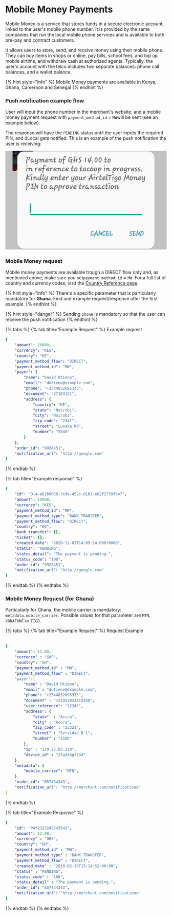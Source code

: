 # Mobile Money Payments

Mobile Money is a service that stores funds in a secure electronic account, linked to the user's mobile phone number. It is provided by the same companies that run the local mobile phone services and is available to both pre-pay and contract customers. 

It allows users to store, send, and receive money using their mobile phone. They can buy items in shops or online, pay bills, school fees, and top up mobile airtime, and withdraw cash at authorized agents. Typically, the user's account with the telco includes two separate balances: phone call balances, and a wallet balance.

{% hint style="info" %}
Mobile Money payments are available in Kenya, Ghana, Cameroon and Senegal
{% endhint %}

### Push notification example flow

User will input the phone number in the merchant's website, and a mobile money payment request with `payment_method_id` _=_ `MW`will be sent \(see an example below\).

The response will have the `PENDING` status until the user inputs the required PIN, and dLocal gets notified. This is an example of the push notification the user is receiving:

![Example of mobile money push notification in Ghana](../../../.gitbook/assets/ghs-push-notification.png)

### Mobile Money request

Mobile money payments are available trough a DIRECT flow only and, as mentioned above, make sure you set`payment_method_id` _=_ `MW`. For a full list of country and currency codes, visit the [Country Reference page](../country-reference.md).

{% hint style="info" %}
There's a specific parameter that is particularly mandatory for **Ghana**. Find and example request/response after the first example.
{% endhint %}

{% hint style="danger" %}
Sending `phone` is mandatory so that the user can receive the push notification
{% endhint %}

{% tabs %}
{% tab title="Example Request" %}
Example request

```yaml
{
    "amount": 10000,
    "currency": "KES",
    "country": "KE",
    "payment_method_flow": "DIRECT",
    "payment_method_id": "MW",
    "payer": {
        "name": "David Otieno",
        "email": "dotieno@example.com",
        "phone": "+2544832695335",
        "document": "27183121",
        "address": {
            "country": "KE",
            "state": "Nairobi",
            "city": "Nairobi",
            "zip_code": "2341",
            "street": "Lusaka Rd",
            "number": "5940"
        }
    },
    "order_id": "9928451",
    "notification_url": "http://google.com"
}
```
{% endtab %}

{% tab title="Example response" %}
```yaml
{
    "id": "D-4-a81b9060-3cde-452c-81b1-e82f2739fb47",
    "amount": 10000,
    "currency": "KES",
    "payment_method_id": "MW",
    "payment_method_type": "BANK_TRANSFER",
    "payment_method_flow": "DIRECT",
    "country": "KE",
    "bank_transfer": {},
    "ticket": {},
    "created_date": "2020-11-03T14:09:24.000+0000",
    "status": "PENDING",
    "status_detail": "The payment is pending.",
    "status_code": "100",
    "order_id": "9928451",
    "notification_url": "http://google.com"
}
```
{% endtab %}
{% endtabs %}

### Mobile Money Request \(for Ghana\)

Particularly for Ghana, the mobile carrier is mandatory: `metadata.mobile_carrier`. Possible values for that parameter are `MTN`, `VODAFONE` or `TIGO`.

{% tabs %}
{% tab title="Example Request" %}
Request Example

```yaml

{
    "amount": 12.00,
    "currency" : "GHS",
    "country": "GH",
    "payment_method_id" : "MW",
    "payment_method_flow" : "DIRECT",
    "payer":{
        "name" : "David Otieno",
        "email" : "dotieno@example.com",
        "phone": "+2544832695335",
        "document" : "+23353033315550",
        "user_reference": "12345",
        "address": {
            "state"  : "Accra",
            "city" : "Accra",
            "zip_code" : "23321",
            "street" : "Servidao B-1",
            "number" : "1106"
        },
        "ip" : "179.27.83.210",
        "device_id" : "2fg3d4gf234"
    },
    "metadata": {
        "mobile_carrier": "MTN",
    }
    "order_id": "657434343",
    "notification_url": "http://merchant.com/notifications"
}
```
{% endtab %}

{% tab title="Example Response" %}
```yaml
{
    "id": "PAY2323243343543",
    "amount": 12.00,
    "currency" : "GHS",
    "country": "GH",
    "payment_method_id" : "MW",
    "payment_method_type" : "BANK_TRANSFER",
    "payment_method_flow" : "DIRECT",
    "created_date" : "2018-02-15T15:14:52-00:00",
    "status" : "PENDING",
    "status_code" : "100",
    "status_detail" : "The payment is pending.",
    "order_id": "657434343",
    "notification_url": "http://merchant.com/notifications"
}
```
{% endtab %}
{% endtabs %}

